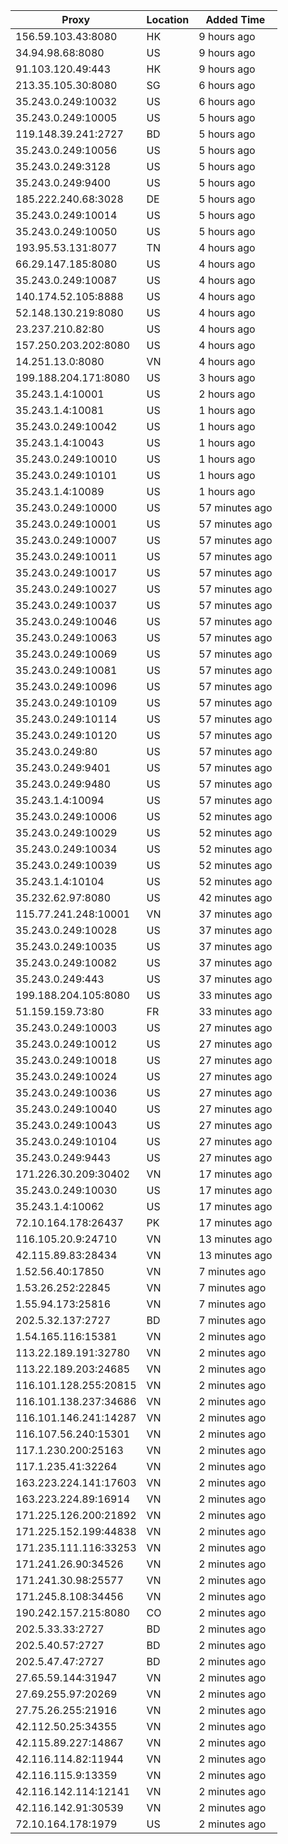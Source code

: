 | Proxy | Location | Added Time |
|---------|----------|------------|
| 156.59.103.43:8080 | HK | 9 hours ago |
| 34.94.98.68:8080 | US | 9 hours ago |
| 91.103.120.49:443 | HK | 9 hours ago |
| 213.35.105.30:8080 | SG | 6 hours ago |
| 35.243.0.249:10032 | US | 6 hours ago |
| 35.243.0.249:10005 | US | 5 hours ago |
| 119.148.39.241:2727 | BD | 5 hours ago |
| 35.243.0.249:10056 | US | 5 hours ago |
| 35.243.0.249:3128 | US | 5 hours ago |
| 35.243.0.249:9400 | US | 5 hours ago |
| 185.222.240.68:3028 | DE | 5 hours ago |
| 35.243.0.249:10014 | US | 5 hours ago |
| 35.243.0.249:10050 | US | 5 hours ago |
| 193.95.53.131:8077 | TN | 4 hours ago |
| 66.29.147.185:8080 | US | 4 hours ago |
| 35.243.0.249:10087 | US | 4 hours ago |
| 140.174.52.105:8888 | US | 4 hours ago |
| 52.148.130.219:8080 | US | 4 hours ago |
| 23.237.210.82:80 | US | 4 hours ago |
| 157.250.203.202:8080 | US | 4 hours ago |
| 14.251.13.0:8080 | VN | 4 hours ago |
| 199.188.204.171:8080 | US | 3 hours ago |
| 35.243.1.4:10001 | US | 2 hours ago |
| 35.243.1.4:10081 | US | 1 hours ago |
| 35.243.0.249:10042 | US | 1 hours ago |
| 35.243.1.4:10043 | US | 1 hours ago |
| 35.243.0.249:10010 | US | 1 hours ago |
| 35.243.0.249:10101 | US | 1 hours ago |
| 35.243.1.4:10089 | US | 1 hours ago |
| 35.243.0.249:10000 | US | 57 minutes ago |
| 35.243.0.249:10001 | US | 57 minutes ago |
| 35.243.0.249:10007 | US | 57 minutes ago |
| 35.243.0.249:10011 | US | 57 minutes ago |
| 35.243.0.249:10017 | US | 57 minutes ago |
| 35.243.0.249:10027 | US | 57 minutes ago |
| 35.243.0.249:10037 | US | 57 minutes ago |
| 35.243.0.249:10046 | US | 57 minutes ago |
| 35.243.0.249:10063 | US | 57 minutes ago |
| 35.243.0.249:10069 | US | 57 minutes ago |
| 35.243.0.249:10081 | US | 57 minutes ago |
| 35.243.0.249:10096 | US | 57 minutes ago |
| 35.243.0.249:10109 | US | 57 minutes ago |
| 35.243.0.249:10114 | US | 57 minutes ago |
| 35.243.0.249:10120 | US | 57 minutes ago |
| 35.243.0.249:80 | US | 57 minutes ago |
| 35.243.0.249:9401 | US | 57 minutes ago |
| 35.243.0.249:9480 | US | 57 minutes ago |
| 35.243.1.4:10094 | US | 57 minutes ago |
| 35.243.0.249:10006 | US | 52 minutes ago |
| 35.243.0.249:10029 | US | 52 minutes ago |
| 35.243.0.249:10034 | US | 52 minutes ago |
| 35.243.0.249:10039 | US | 52 minutes ago |
| 35.243.1.4:10104 | US | 52 minutes ago |
| 35.232.62.97:8080 | US | 42 minutes ago |
| 115.77.241.248:10001 | VN | 37 minutes ago |
| 35.243.0.249:10028 | US | 37 minutes ago |
| 35.243.0.249:10035 | US | 37 minutes ago |
| 35.243.0.249:10082 | US | 37 minutes ago |
| 35.243.0.249:443 | US | 37 minutes ago |
| 199.188.204.105:8080 | US | 33 minutes ago |
| 51.159.159.73:80 | FR | 33 minutes ago |
| 35.243.0.249:10003 | US | 27 minutes ago |
| 35.243.0.249:10012 | US | 27 minutes ago |
| 35.243.0.249:10018 | US | 27 minutes ago |
| 35.243.0.249:10024 | US | 27 minutes ago |
| 35.243.0.249:10036 | US | 27 minutes ago |
| 35.243.0.249:10040 | US | 27 minutes ago |
| 35.243.0.249:10043 | US | 27 minutes ago |
| 35.243.0.249:10104 | US | 27 minutes ago |
| 35.243.0.249:9443 | US | 27 minutes ago |
| 171.226.30.209:30402 | VN | 17 minutes ago |
| 35.243.0.249:10030 | US | 17 minutes ago |
| 35.243.1.4:10062 | US | 17 minutes ago |
| 72.10.164.178:26437 | PK | 17 minutes ago |
| 116.105.20.9:24710 | VN | 13 minutes ago |
| 42.115.89.83:28434 | VN | 13 minutes ago |
| 1.52.56.40:17850 | VN | 7 minutes ago |
| 1.53.26.252:22845 | VN | 7 minutes ago |
| 1.55.94.173:25816 | VN | 7 minutes ago |
| 202.5.32.137:2727 | BD | 7 minutes ago |
| 1.54.165.116:15381 | VN | 2 minutes ago |
| 113.22.189.191:32780 | VN | 2 minutes ago |
| 113.22.189.203:24685 | VN | 2 minutes ago |
| 116.101.128.255:20815 | VN | 2 minutes ago |
| 116.101.138.237:34686 | VN | 2 minutes ago |
| 116.101.146.241:14287 | VN | 2 minutes ago |
| 116.107.56.240:15301 | VN | 2 minutes ago |
| 117.1.230.200:25163 | VN | 2 minutes ago |
| 117.1.235.41:32264 | VN | 2 minutes ago |
| 163.223.224.141:17603 | VN | 2 minutes ago |
| 163.223.224.89:16914 | VN | 2 minutes ago |
| 171.225.126.200:21892 | VN | 2 minutes ago |
| 171.225.152.199:44838 | VN | 2 minutes ago |
| 171.235.111.116:33253 | VN | 2 minutes ago |
| 171.241.26.90:34526 | VN | 2 minutes ago |
| 171.241.30.98:25577 | VN | 2 minutes ago |
| 171.245.8.108:34456 | VN | 2 minutes ago |
| 190.242.157.215:8080 | CO | 2 minutes ago |
| 202.5.33.33:2727 | BD | 2 minutes ago |
| 202.5.40.57:2727 | BD | 2 minutes ago |
| 202.5.47.47:2727 | BD | 2 minutes ago |
| 27.65.59.144:31947 | VN | 2 minutes ago |
| 27.69.255.97:20269 | VN | 2 minutes ago |
| 27.75.26.255:21916 | VN | 2 minutes ago |
| 42.112.50.25:34355 | VN | 2 minutes ago |
| 42.115.89.227:14867 | VN | 2 minutes ago |
| 42.116.114.82:11944 | VN | 2 minutes ago |
| 42.116.115.9:13359 | VN | 2 minutes ago |
| 42.116.142.114:12141 | VN | 2 minutes ago |
| 42.116.142.91:30539 | VN | 2 minutes ago |
| 72.10.164.178:1979 | US | 2 minutes ago |
